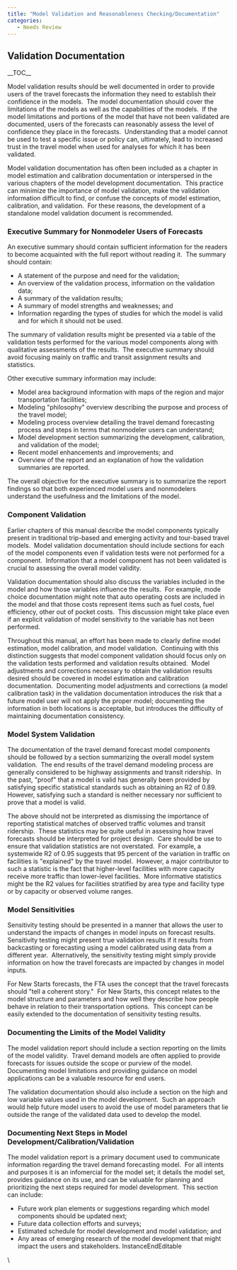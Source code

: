```yaml
---
title: "Model Validation and Reasonableness Checking/Documentation"
categories:
   - Needs Review
---
```


Validation Documentation
------------------------

\_\_TOC\_\_

Model validation results should be well documented in order to provide users of the travel forecasts the information they need to establish their confidence in the models.&nbsp; The model documentation should cover the limitations of the models as well as the capabilities of the models.&nbsp; If the model limitations and portions of the model that have not been validated are documented, users of the forecasts can reasonably assess the level of confidence they place in the forecasts.&nbsp; Understanding that a model cannot be used to test a specific issue or policy can, ultimately, lead to increased trust in the travel model when used for analyses for which it has been validated.

Model validation documentation has often been included as a chapter in model estimation and calibration documentation or interspersed in the various chapters of the model development documentation.&nbsp; This practice can minimize the importance of model validation, make the validation information difficult to find, or confuse the concepts of model estimation, calibration, and validation.&nbsp; For these reasons, the development of a standalone model validation document is recommended.

### Executive Summary for Nonmodeler Users of Forecasts

An executive summary should contain sufficient information for the readers to become acquainted with the full report without reading it.&nbsp; The summary should contain:

-   A statement of the purpose and need for the validation;
-   An overview of the validation process, information on the validation data;
-   A summary of the validation results;
-   A summary of model strengths and weaknesses; and
-   Information regarding the types of studies for which the model is valid and for which it should not be used.

The summary of validation results might be presented via a table of the validation tests performed for the various model components along with qualitative assessments of the results.&nbsp; The executive summary should avoid focusing mainly on traffic and transit assignment results and statistics.

Other executive summary information may include:

-   Model area background information with maps of the region and major transportation facilities;
-   Modeling "philosophy" overview describing the purpose and process of the travel model;
-   Modeling process overview detailing the travel demand forecasting process and steps in terms that nonmodeler users can understand;
-   Model development section summarizing the development, calibration, and validation of the model;
-   Recent model enhancements and improvements; and
-   Overview of the report and an explanation of how the validation summaries are reported.

The overall objective for the executive summary is to summarize the report findings so that both experienced model users and nonmodelers understand the usefulness and the limitations of the model.

### Component Validation

Earlier chapters of this manual describe the model components typically present in traditional trip-based and emerging activity and tour-based travel models.&nbsp; Model validation documentation should include sections for each of the model components even if validation tests were not performed for a component.&nbsp; Information that a model component has not been validated is crucial to assessing the overall model validity.

Validation documentation should also discuss the variables included in the model and how those variables influence the results.&nbsp; For example, mode choice documentation might note that auto operating costs are included in the model and that those costs represent items such as fuel costs, fuel efficiency, other out of pocket costs.&nbsp; This discussion might take place even if an explicit validation of model sensitivity to the variable has not been performed.

Throughout this manual, an effort has been made to clearly define model estimation, model calibration, and model validation.&nbsp; Continuing with this distinction suggests that model component validation should focus only on the validation tests performed and validation results obtained.&nbsp; Model adjustments and corrections necessary to obtain the validation results desired should be covered in model estimation and calibration documentation.&nbsp; Documenting model adjustments and corrections (a model calibration task) in the validation documentation introduces the risk that a future model user will not apply the proper model; documenting the information in both locations is acceptable, but introduces the difficulty of maintaining documentation consistency.

### Model System Validation

The documentation of the travel demand forecast model components should be followed by a section summarizing the overall model system validation.&nbsp; The end results of the travel demand modeling process are generally considered to be highway assignments and transit ridership.&nbsp; In the past, "proof" that a model is valid has generally been provided by satisfying specific statistical standards such as obtaining an R2 of 0.89.&nbsp; However, satisfying such a standard is neither necessary nor sufficient to prove that a model is valid.

The above should not be interpreted as dismissing the importance of reporting statistical matches of observed traffic volumes and transit ridership.&nbsp; These statistics may be quite useful in assessing how travel forecasts should be interpreted for project design.&nbsp; Care should be use to ensure that validation statistics are not overstated.&nbsp; For example, a systemwide R2 of 0.95 suggests that 95 percent of the variation in traffic on facilities is "explained" by the travel model.&nbsp; However, a major contributor to such a statistic is the fact that higher-level facilities with more capacity receive more traffic than lower-level facilities.&nbsp; More informative statistics might be the R2 values for facilities stratified by area type and facility type or by capacity or observed volume ranges.

### Model Sensitivities

Sensitivity testing should be presented in a manner that allows the user to understand the impacts of changes in model inputs on forecast results.&nbsp; Sensitivity testing might present true validation results if it results from backcasting or forecasting using a model calibrated using data from a different year.&nbsp; Alternatively, the sensitivity testing might simply provide information on how the travel forecasts are impacted by changes in model inputs.

For New Starts forecasts, the FTA uses the concept that the travel forecasts should "tell a coherent story."&nbsp; For New Starts, this concept relates to the model structure and parameters and how well they describe how people behave in relation to their transportation options.&nbsp; This concept can be easily extended to the documentation of sensitivity testing results.

### Documenting the Limits of the Model Validity

The model validation report should include a section reporting on the limits of the model validity.&nbsp; Travel demand models are often applied to provide forecasts for issues outside the scope or purview of the model.&nbsp; Documenting model limitations and providing guidance on model applications can be a valuable resource for end users.

The validation documentation should also include a section on the high and low variable values used in the model development.&nbsp; Such an approach would help future model users to avoid the use of model parameters that lie outside the range of the validated data used to develop the model.

### Documenting Next Steps in Model Development/Calibration/Validation

The model validation report is a primary document used to communicate information regarding the travel demand forecasting model.&nbsp; For all intents and purposes it is an infomercial for the model set; it details the model set, provides guidance on its use, and can be valuable for planning and prioritizing the next steps required for model development.&nbsp; This section can include:

-   Future work plan elements or suggestions regarding which model components should be updated next;
-   Future data collection efforts and surveys;
-   Estimated schedule for model development and model validation; and
-   Any areas of emerging research of the model development that might impact the users and stakeholders. InstanceEndEditable

\


